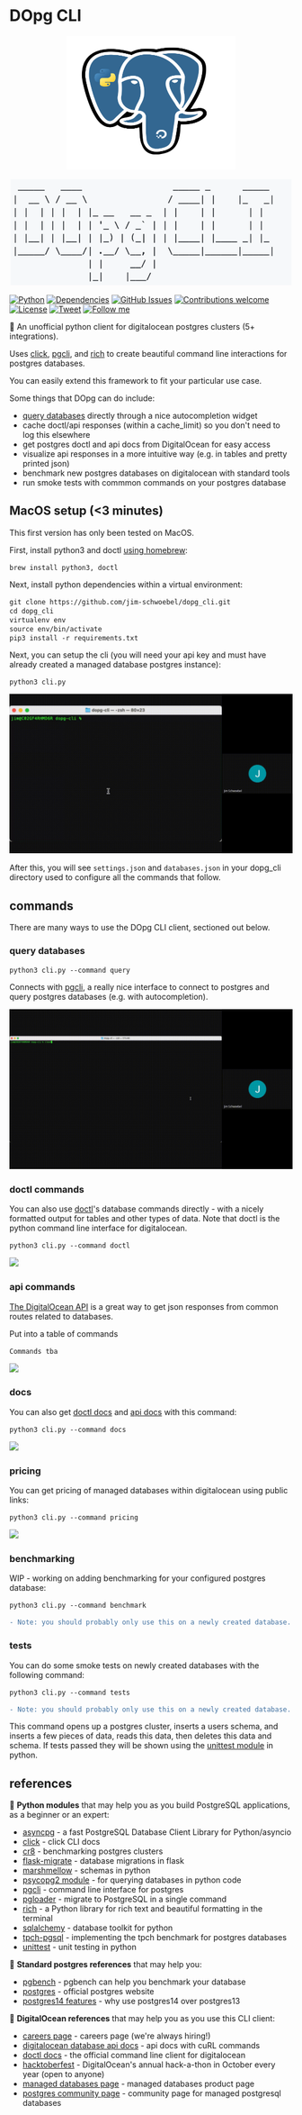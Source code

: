 # DOpg CLI
<p align="center"><img src="https://github.com/jim-schwoebel/dopg_cli/blob/main/assets/logo.png" alt="logo" width="300"></img></p>
<p align="center"><img src="https://github.com/jim-schwoebel/dopg_cli/blob/main/assets/logo_2.png" alt="logo" width="500"></img></p>

[![Python](https://img.shields.io/badge/python-v3.9+-blue.svg)]()
[![Dependencies](https://img.shields.io/badge/dependencies-up%20to%20date-brightgreen.svg)]()
[![GitHub Issues](https://img.shields.io/github/issues/anfederico/Clairvoyant.svg)](https://github.com/jim-schwoebel/dopg_cli/issues)
[![Contributions welcome](https://img.shields.io/badge/contributions-welcome-orange.svg)](https://github.com/jim-schwoebel/dopg_cli/issues)
[![License](https://img.shields.io/badge/license-Apache%202-blue)](https://www.apache.org/licenses/LICENSE-2.0.html)
[![Tweet](https://img.shields.io/twitter/url/http/shields.io.svg?style=social)](https://twitter.com/intent/tweet?text=Check%20out%20DOpg,%20an%20awesome%20new%20CLI%20framework%20for%20postgres%20on%20@DigitalOcean%20https://github.com/jim-schwoebel/dopg_cli&hashtags=digitalocean,postgres,doctl,do) 
[![Follow me](https://img.shields.io/github/followers/jim-schwoebel?style=social)]([https://jim-schwoebel](https://github.com/jim-schwoebel?tab=followers))
&nbsp;

🦈 An unofficial python client for digitalocean postgres clusters (5+ integrations).

Uses [click](https://click.palletsprojects.com/en/8.1.x/), [pgcli](https://github.com/dbcli/pgcli), and [rich](https://github.com/Textualize/rich) to create beautiful command line interactions for postgres databases. 

You can easily extend this framework to fit your particular use case.

Some things that DOpg can do include:
- [query databases](https://github.com/jim-schwoebel/dopg_cli/blob/main/README.md#query-databases) directly through a nice autocompletion widget 
- cache doctl/api responses (within a cache_limit) so you don't need to log this elsewhere
- get postgres doctl and api docs from DigitalOcean for easy access
- visualize api responses in a more intuitive way (e.g. in tables and pretty printed json)
- benchmark new postgres databases on digitalocean with standard tools
- run smoke tests with commmon commands on your postgres database

## MacOS setup (<3 minutes)
This first version has only been tested on MacOS.

First, install python3 and doctl [using homebrew](https://brew.sh/):
```
brew install python3, doctl
```
Next, install python dependencies within a virtual environment:
```
git clone https://github.com/jim-schwoebel/dopg_cli.git
cd dopg_cli
virtualenv env 
source env/bin/activate
pip3 install -r requirements.txt
```
Next, you can setup the cli (you will need your api key and must have already created a managed database postgres instance):
```
python3 cli.py
```

![](https://github.com/jim-schwoebel/dopg_cli/blob/main/assets/setup.gif)

After this, you will see ```settings.json``` and ```databases.json``` in your dopg_cli directory used to configure all the commands that follow. 

## commands 
There are many ways to use the DOpg CLI client, sectioned out below.

### query databases
```
python3 cli.py --command query
```

Connects with [pgcli](https://github.com/dbcli/pgcli), a really nice interface to connect to postgres and query postgres databases (e.g. with autocompletion).

![](https://github.com/jim-schwoebel/dopg_cli/blob/main/assets/query.gif)

### doctl commands
You can also use [doctl](https://github.com/digitalocean/doctl)'s database commands directly - with a nicely formatted output for tables and other types of data. Note that doctl is the python command line interface for digitalocean.
```
python3 cli.py --command doctl
```

![](https://github.com/jim-schwoebel/dopg_cli/blob/main/assets/doctl.gif)

### api commands
[The DigitalOcean API](https://docs.digitalocean.com/reference/api/api-reference/#tag/Databases) is a great way to get json responses from common routes related to databases.

Put into a table of commands
```
Commands tba
```

![](https://github.com/jim-schwoebel/dopg_cli/blob/main/assets/api.gif)

### docs
You can also get [doctl docs](https://github.com/digitalocean/doctl) and [api docs](https://docs.digitalocean.com/reference/api/api-reference/#tag/Databases) with this command:
```
python3 cli.py --command docs
```

![](https://github.com/jim-schwoebel/dopg_cli/blob/main/assets/docs.gif)

### pricing
You can get pricing of managed databases within digitalocean using public links:

```
python3 cli.py --command pricing
```

![](https://github.com/jim-schwoebel/dopg_cli/blob/main/assets/pricing.gif)

### benchmarking
WIP - working on adding benchmarking for your configured postgres database:

```
python3 cli.py --command benchmark
```
```diff
- Note: you should probably only use this on a newly created database.
```

### tests
You can do some smoke tests on newly created databases with the following command:

```
python3 cli.py --command tests
```
```diff
- Note: you should probably only use this on a newly created database.
```

This command opens up a postgres cluster, inserts a users schema, and inserts a few pieces of data, reads this data, then deletes this data and schema. If tests passed they will be shown using the [unittest module](https://docs.python.org/3/library/unittest.html) in python.

## references
🐍 **Python modules** that may help you as you build PostgreSQL applications, as a beginner or an expert:
* [asyncpg](https://github.com/MagicStack/asyncpg) - a fast PostgreSQL Database Client Library for Python/asyncio
* [click](https://click.palletsprojects.com/en/8.1.x/) - click CLI docs
* [cr8](https://github.com/mfussenegger/cr8) - benchmarking postgres clusters
* [flask-migrate](https://github.com/miguelgrinberg/Flask-Migrate) - database migrations in flask
* [marshmellow](https://marshmallow.readthedocs.io/en/stable/) - schemas in python
* [psycopg2 module](https://zetcode.com/python/psycopg2/) - for querying databases in python code
* [pgcli](https://www.pgcli.com/) - command line interface for postgres 
* [pgloader](https://github.com/dimitri/pgloader) - migrate to PostgreSQL in a single command
* [rich](https://github.com/Textualize/rich) - a Python library for rich text and beautiful formatting in the terminal
* [sqlalchemy](https://www.sqlalchemy.org/) - database toolkit for python
* [tpch-pgsql](https://github.com/Data-Science-Platform/tpch-pgsql) - implementing the tpch benchmark for postgres databases
* [unittest](https://docs.python.org/3/library/unittest.html) - unit testing in python

🐘 **Standard postgres references** that may help you:
* [pgbench](https://www.postgresql.org/docs/current/pgbench.html) - pgbench can help you benchmark your database
* [postgres](https://www.postgresql.org/) - official postgres website
* [postgres14 features](https://severalnines.com/blog/best-new-features-in-postgresql-14) - why use postgres14 over postgres13

🦈 **DigitalOcean references** that may help you as you use this CLI client:
* [careers page](https://www.digitalocean.com/careers?gh_src=bc47f6b61us) - careers page (we're always hiring!)
* [digitalocean database api docs](https://docs.digitalocean.com/reference/api/api-reference/#tag/Databases) - api docs with cuRL commands
* [doctl docs](https://github.com/digitalocean/doctl) - the official command line client for digitalocean
* [hacktoberfest](https://hacktoberfest.com/) - DigitalOcean's annual hack-a-thon in October every year (open to anyone)
* [managed databases page](https://www.digitalocean.com/products/managed-databases) - managed databases product page
* [postgres community page](https://www.digitalocean.com/community/tags/digitalocean-managed-postgresql-database) - community page for managed postgresql databases
